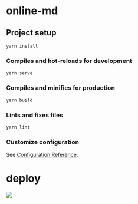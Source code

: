 # online-md

## Project setup
```
yarn install
```

### Compiles and hot-reloads for development
```
yarn serve
```

### Compiles and minifies for production
```
yarn build
```

### Lints and fixes files
```
yarn lint
```

### Customize configuration
See [Configuration Reference](https://cli.vuejs.org/config/).

# deploy

[![](https://main.qcloudimg.com/raw/95b6b680ef97026ae10809dbd6516117.svg)](https://console.cloud.tencent.com/tcb/env/index?action=CreateAndDeployCloudBaseProject&appUrl=https%3A%2F%2Fe.coding.net%2Fssel%2Fonline-md%2Fonline-md.git&workDir=%2F&branch=master)
